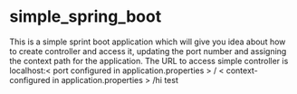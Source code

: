 # simple_spring_boot
This is a simple sprint boot application which will give you idea about how to  create controller and access it, updating the port number and assigning the context path for the application.
The URL to access simple controller is localhost:< port configured in application.properties > / < context-configured in application.properties > /hi
test
